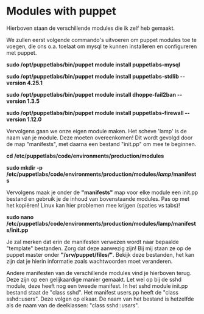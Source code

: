 # Modules with puppet

Hierboven staan de verschillende modules die ik zelf heb gemaakt.

We zullen eerst volgende commando's uitvoeren om puppet modules toe te voegen, die ons o.a. toelaat om mysql te kunnen installeren en configureren met puppet. 

**sudo /opt/puppetlabs/bin/puppet module install puppetlabs-mysql**

**sudo /opt/puppetlabs/bin/puppet module install puppetlabs-stdlib --version 4.25.1**

**sudo /opt/puppetlabs/bin/puppet module install dhoppe-fail2ban --version 1.3.5**

**sudo /opt/puppetlabs/bin/puppet module install puppetlabs-firewall --version 1.12.0**

Vervolgens gaan we onze eigen module maken. Het scheve 'lamp' is de naam van je module. Deze moeten overeenkomen! Dit wordt gevolgd door de map "manifests", met daarna een bestand "init.pp" om mee te beginnen. 

**cd /etc/puppetlabs/code/environments/production/modules**

**sudo mkdir -p /etc/puppetlabs/code/environments/production/modules/_lamp_/manifests**

Vervolgens maak je onder de **"manifests"** map voor elke module een init.pp bestand en gebruik je de inhoud van bovenstaande modules.
Pas op met het kopiëren! Linux kan hier problemen mee krijgen (spaties vs tabs)! 

**sudo nano /etc/puppetlabs/code/environments/production/modules/lamp/manifests/init.pp**

Je zal merken dat erin de manifesten verwezen wordt naar bepaalde "template" bestanden. Zorg dat deze aanwezig zijn! Bij mij staan ze op de puppet master onder **"/srv/puppet/files/"**. Bekijk deze bestanden, het kan zijn dat je hierin informatie zoals wachtwoorden moet veranderen.

Andere manifesten van de verschillende modules vind je hierboven terug. Deze zijn op een gelijkaardige manier gemaakt.
Let wel op bij de sshd module, deze heeft nog een tweede manifest. In het sshd module init.pp bestand staat de "class sshd". Het manifest users.pp heeft de "class sshd::users". Deze volgen op elkaar. De naam van het bestand is hetzelfde als de naam van de deelklassen: "class sshd::_users_".
